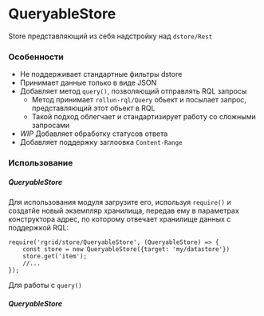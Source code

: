 # QueryableStore
Store представляющий из себя надстройку над `dstore/Rest`
### Особенности
* Не поддерживает стандартные фильтры dstore
* Принимает данные только в виде JSON
* Добавляет метод `query()`, позволяющий отправлять RQL запросы
    * Метод принимает `rollun-rql/Query` обьект и посылает запрос, представляющий
    этот обьект в RQL
    * Такой подход облегчает и стандартизирует работу со сложными запросами
* *WIP* Добавляет обработку статусов ответа
* Добавляет поддержку заглоовка `Content-Range`

### Использование
##### QueryableStore
Для использования модуля загрузите его, используя `require()` и создатйе новый
экземпляр хранилища, передав ему в параметрах конструктора адрес, по которому
отвечает хранилище данных с поддержкой RQL:
```
require('rgrid/store/QueryableStore', (QueryableStore) => {
    const store = new QueryableStore({target: 'my/datastore'})
    store.get('item');
    //...
});
```

Для работы с `query()`
##### QueryableStore

